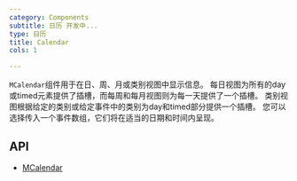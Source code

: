 ```yaml
---
category: Components
subtitle: 日历 开发中...
type: 日历
title: Calendar
cols: 1

---
```


`MCalendar`组件用于在日、周、月或类别视图中显示信息。 每日视图为所有的day或timed元素提供了插槽，而每周和每月视图则为每一天提供了一个插槽。 类别视图根据给定的类别或给定事件中的类别为day和timed部分提供一个插槽。 您可以选择传入一个事件数组，它们将在适当的日期和时间内呈现。

## API

- [MCalendar](/docs/api/MCalendar)
